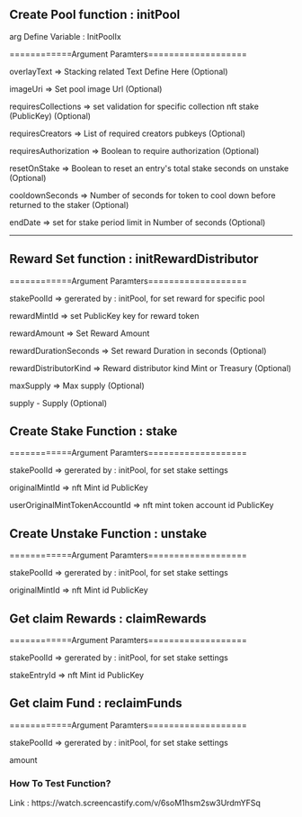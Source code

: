 <h2>Create Pool function : initPool</h2>
<p>arg Define Variable : InitPoolIx</p>

============Argument Paramters===================

<p>overlayText => Stacking related Text Define Here (Optional)</p>
<p> imageUri => Set pool image Url (Optional)</p>
<p> requiresCollections  => set validation for specific collection nft stake (PublicKey) (Optional)</p>
<p> requiresCreators =>  List of required creators pubkeys (Optional)</p>
 <p>requiresAuthorization =>  Boolean to require authorization (Optional)</p>
 
<p> resetOnStake =>  Boolean to reset an entry's total stake seconds on unstake (Optional)</p>
<p> cooldownSeconds => Number of seconds for token to cool down before returned to the staker (Optional)</p>
<p> endDate => set for stake period limit in Number of seconds (Optional)</p>
 
 
 -------------------------------------------------------------
 
 <h2>Reward Set function : initRewardDistributor </h2>
 
 ============Argument Paramters===================
<p> stakePoolId => gererated by : initPool, for set reward for specific pool</p>
<p> rewardMintId => set PublicKey key for reward token</p>
<p> rewardAmount => Set Reward Amount </p>
<p> rewardDurationSeconds => Set reward Duration in seconds (Optional) </p>
<p> rewardDistributorKind => Reward distributor kind Mint or Treasury (Optional) </p>
 <p>maxSupply =>  Max supply (Optional) </p>
 <p>supply -  Supply (Optional)</p>
 
 <h2>Create Stake Function : stake</h2>
 
  ============Argument Paramters===================
 <p> stakePoolId => gererated by : initPool, for set stake settings </p>
 <p>originalMintId => nft Mint id PublicKey</p>
 <p>userOriginalMintTokenAccountId => nft mint token account id PublicKey </p>

<h2>Create Unstake Function : unstake</h2>
 
  ============Argument Paramters===================
<p>stakePoolId => gererated by : initPool, for set stake settings </p>
<p> originalMintId => nft Mint id PublicKey</p>
 
<h2>Get claim Rewards : claimRewards </h2>
 
  ============Argument Paramters===================
<p>stakePoolId => gererated by : initPool, for set stake settings </p>
<p>stakeEntryId => nft Mint id PublicKey </p>
  
<h2>Get claim Fund : reclaimFunds </h2>
 
  ============Argument Paramters===================
<p>stakePoolId => gererated by : initPool, for set stake settings </p>
<p>amount </p>
    

 
<h3>How To Test Function?</h3> 
<p>Link : <a src="https://watch.screencastify.com/v/6soM1hsm2sw3UrdmYFSq" target="_blank">https://watch.screencastify.com/v/6soM1hsm2sw3UrdmYFSq</a></p>
 
